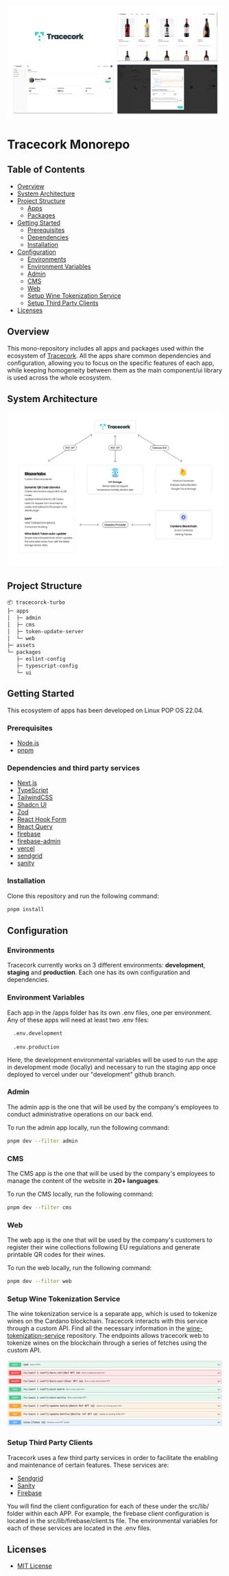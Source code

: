 ![Tracecork](./assets/cover.png)

# Tracecork Monorepo

## Table of Contents

- [Overview](#overview)
- [System Architecture](#system-architecture)
- [Project Structure](#project-structure)
  - [Apps](#apps)
  - [Packages](#packages)
- [Getting Started](#getting-started)
  - [Prerequisites](#prerequisites)
  - [Dependencies](#dependencies)
  - [Installation](#installation)
- [Configuration](#configuration)
  - [Environments](#environments)
  - [Environment Variables](#environment-variables)
  - [Admin](#admin)
  - [CMS](#cms)
  - [Web](#web)
  - [Setup Wine Tokenization Service](#setup-wine-tokenization-service)
  - [Setup Third Party Clients](#setup-third-party-clients)
- [Licenses](#licenses)

## Overview

This mono-repository includes all apps and packages used within the ecosystem of [Tracecork](https://www.tracecork.com/). All the apps share common dependencies and configuration, allowing you to focus on the specific features of each app, while keeping homogeneity between them as the main component/ui library is used across the whole ecosystem.

## System Architecture

![Tracecorck System Architecture](./assets/systems.png)

## Project Structure

```
📦 tracecorck-turbo
├─ apps
│  ├─ admin
│  ├─ cms
│  ├─ token-update-server
│  └─ web
├─ assets
└─ packages
   ├─ eslint-config
   ├─ typescript-config
   └─ ui
```

## Getting Started

This ecosystem of apps has been developed on Linux POP OS 22.04.

### Prerequisites

- [Node.js](https://nodejs.org/en/download/)
- [pnpm](https://pnpm.io/)

### Dependencies and third party services

- [Next.js](https://nextjs.org/)
- [TypeScript](https://www.typescriptlang.org/)
- [TailwindCSS](https://tailwindcss.com/)
- [Shadcn UI](https://shadcn.com/)
- [Zod](https://zod.dev/)
- [React Hook Form](https://react-hook-form.com/)
- [React Query](https://tanstack.com/query/v4/)
- [firebase](https://firebase.google.com/)
- [firebase-admin](https://firebase.google.com/docs/admin/setup)
- [vercel](https://vercel.com/)
- [sendgrid](https://sendgrid.com/)
- [sanity](https://www.sanity.io/)

### Installation

Clone this repository and run the following command:

```bash
pnpm install
```

## Configuration

### Environments

Tracecork currently works on 3 different environments: **development**, **staging** and **production**. Each one has its own configuration and dependencies.

### Environment Variables

Each app in the /apps folder has its own .env files, one per environment. Any of these apps will need at least two .env files:

      .env.development

      .env.production

Here, the development environmental variables will be used to run the app in development mode (locally) and necessary to run the staging app once deployed to vercel under our "development" github branch.

### Admin

The admin app is the one that will be used by the company's employees to conduct administrative operations on our back end.

To run the admin app locally, run the following command:

```bash
pnpm dev --filter admin
```

### CMS

The CMS app is the one that will be used by the company's employees to manage the content of the website in **20+ languages**.

To run the CMS locally, run the following command:

```bash
pnpm dev --filter cms
```

### Web

The web app is the one that will be used by the company's customers to register their wine collections following EU regulations and generate printable QR codes for their wines.

To run the web locally, run the following command:

```bash
pnpm dev --filter web
```

### Setup Wine Tokenization Service

The wine tokenization service is a separate app, which is used to tokenize wines on the Cardano blockchain. Tracecork interacts with this service through a custom API. Find all the necessary information in the [wine-tokenization-service](https://github.com/mariusgeorgescu/wine-tokenization-service) repository. The endpoints allows tracecork web to tokenize wines on the blockchain through a series of fetches using the custom API.

![Wine Tokenization Service](./assets/wine-tokenization-service.png)

### Setup Third Party Clients

Tracecork uses a few third party services in order to facilitate the enabling and maintenance of certain features. These services are:

- [Sendgrid](https://sendgrid.com/)
- [Sanity](https://www.sanity.io/)
- [Firebase](https://firebase.google.com/)

You will find the client configuration for each of these under the src/lib/ folder within each APP. For example, the firebase client configuration is located in the src/lib/firebase/client.ts file. The environmental variables for each of these services are located in the .env files.

## Licenses

- [MIT License](https://github.com/mariusgeorgescu/tracecorck/blob/main/LICENSE)
